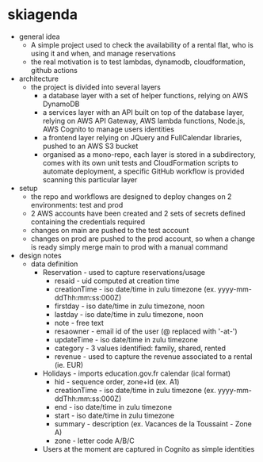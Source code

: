 # skiagenda
* general idea
    * A simple project used to check the availability of a rental flat, who is using it and when, and manage reservations
    * the real motivation is to test lambdas, dynamodb, cloudformation, github actions
* architecture
    * the project is divided into several layers
        * a database layer with a set of helper functions, relying on AWS DynamoDB
        * a services layer with an API built on top of the database layer, relying on AWS API Gateway, AWS lambda functions, Node.js, AWS Cognito to manage users identities
        * a frontend layer relying on JQuery and FullCalendar libraries, pushed to an AWS S3 bucket
        * organised as a mono-repo, each layer is stored in a subdirectory, comes with its own unit tests and CloudFormation scripts to automate deployment, a specific GitHub workflow is provided scanning this particular layer
* setup
    * the repo and workflows are designed to deploy changes on 2 environments: test and prod
    * 2 AWS accounts have been created and 2 sets of secrets defined containing the credentials required
    * changes on main are pushed to the test account
    * changes on prod are pushed to the prod account, so when a change is ready simply merge main to prod with a manual command
* design notes
    * data definition
        * Reservation - used to capture reservations/usage
            * resaid - uid computed at creation time
            * creationTime - iso date/time in zulu timezone (ex. yyyy-mm-ddThh:mm:ss:000Z)
            * firstday - iso date/time in zulu timezone, noon
            * lastday - iso date/time in zulu timezone, noon
            * note - free text
            * resaowner - email id of the user (@ replaced with '-at-')
            * updateTime - iso date/time in zulu timezone
            * category - 3 values identified: family, shared, rented
            * revenue - used to capture the revenue associated to a rental (ie. EUR)
        * Holidays - imports education.gov.fr calendar (ical format)
            * hid - sequence order, zone+id (ex. A1)
            * creationTime - iso date/time in zulu timezone (ex. yyyy-mm-ddThh:mm:ss:000Z)
            * end - iso date/time in zulu timezone
            * start - iso date/time in zulu timezone
            * summary - description (ex. Vacances de la Toussaint - Zone A)
            * zone - letter code A/B/C
        * Users at the moment are captured in Cognito as simple identities

